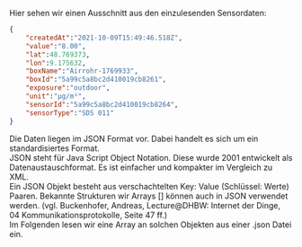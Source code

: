 Hier sehen wir einen Ausschnitt aus den einzulesenden Sensordaten:
```JSON
{  
    "createdAt":"2021-10-09T15:49:46.518Z",  
    "value":"8.00",  
    "lat":48.769373,  
    "lon":9.175632,  
    "boxName":"Airrohr-1769933",  
    "boxId":"5a99c5a8bc2d410019cb8261",  
    "exposure":"outdoor",  
    "unit":"µg/m³",  
    "sensorId":"5a99c5a8bc2d410019cb8264",  
    "sensorType":"SDS 011"  
}  
```
Die Daten liegen im JSON Format vor. Dabei handelt es sich um ein standardisiertes Format.  
JSON steht für Java Script Object Notation. Diese wurde 2001 entwickelt als Datenaustauschformat. Es ist einfacher und kompakter im Vergleich zu XML.  
Ein JSON Objekt besteht aus verschachtelten Key: Value (Schlüssel: Werte) Paaren. Bekannte Strukturen wir Arrays [] können auch in JSON verwendet werden. (vgl. Buckenhofer, Andreas, Lecture@DHBW: Internet der Dinge, 04 Kommunikationsprotokolle, Seite 47 ff.)  
Im Folgenden lesen wir eine Array an solchen Objekten aus einer .json Datei ein.
